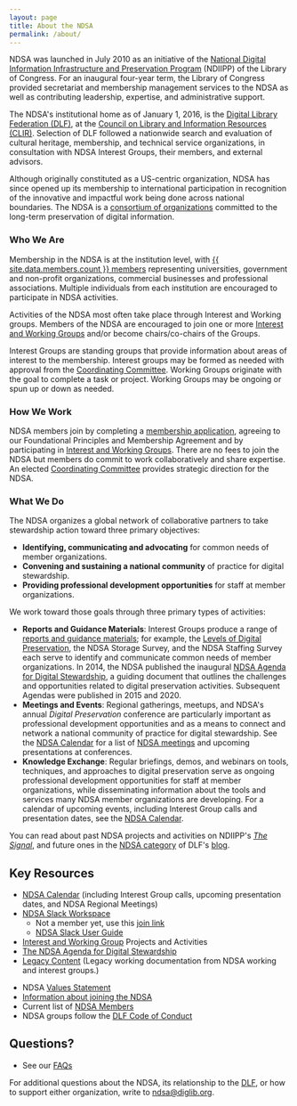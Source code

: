```yaml
---
layout: page
title: About the NDSA
permalink: /about/
---
```





NDSA was launched in July 2010 as an initiative of the [National Digital Information Infrastructure and Preservation Program](http://www.digitalpreservation.gov/index.php) (NDIIPP) of the Library of Congress. For an inaugural four-year term, the Library of Congress provided secretariat and membership management services to the NDSA as well as contributing leadership, expertise, and administrative support.

The NDSA's institutional home as of January 1, 2016, is the [Digital Library Federation (DLF)](https://www.diglib.org), at the [Council on Library and Information Resources (CLIR)](http://www.clir.org/). Selection of DLF followed a nationwide search and evaluation of cultural heritage, membership, and technical service organizations, in consultation with NDSA Interest Groups, their members, and external advisors.

Although originally constituted as a US-centric organization, NDSA has since opened up its membership to international participation in recognition of the innovative and impactful work being done across national boundaries. The NDSA is a [consortium of organizations](/members-list/) committed to the long-term preservation of digital information. 


### Who We Are

Membership in the NDSA is at the institution level, with [{{ site.data.members.count }} members](/membership/members) representing universities, government and non-profit organizations, commercial businesses and professional associations. Multiple individuals from each institution are encouraged to participate in NDSA activities.  

Activities of the NDSA most often take place through Interest and Working groups. Members of the NDSA are encouraged to join one or more [Interest and Working Groups](/working-groups/) and/or become chairs/co-chairs of the Groups.  

Interest Groups are standing groups that provide information about areas of interest to the membership. Interest groups may be formed as needed with approval from the [Coordinating Committee](/leadership/). 
Working Groups originate with the goal to complete a task or project. Working Groups may be ongoing or spun up or down as needed.  


### How We Work
NDSA members join by completing a [membership application](https://docs.google.com/forms/d/e/1FAIpQLScAtyX61Rmnp0uxB7daaqnKEVSbgip2C7nO92C9Ybzox7LpEw/viewform), agreeing to our Foundational Principles and Membership Agreement and by participating in [Interest and Working Groups](/working-groups/). There are no fees to join the NDSA but members do commit to work collaboratively and share expertise. An elected [Coordinating Committee](/leadership/) provides strategic direction for the NDSA.

### What We Do
The NDSA organizes a global network of collaborative partners to take stewardship action toward three primary objectives:

- **Identifying, communicating and advocating** for common needs of member organizations.
- **Convening and sustaining a national community** of practice for digital stewardship.
- **Providing professional development opportunities** for staff at member organizations.

We work toward those goals through three primary types of activities:

- **Reports and Guidance Materials**: Interest Groups produce a range of [reports and guidance materials](/activities-overview/); for example, the [Levels of Digital Preservation](/activities/levels-of-digital-preservation/), the NDSA Storage Survey, and the NDSA Staffing Survey each serve to identify and communicate common needs of member organizations. In 2014, the NDSA published the inaugural [NDSA Agenda for Digital Stewardship](/publications/NDSA-Agenda/), a guiding document that outlines the challenges and opportunities related to digital preservation activities. Subsequent Agendas were published in 2015 and 2020. 
- **Meetings and Events**: Regional gatherings, meetups, and NDSA's annual *Digital Preservation* conference are particularly important as professional development opportunities and as a means to connect and network a national community of practice for digital stewardship. See the [NDSA Calendar](//about/calendar/) for a list of [NDSA meetings](/conference/) and upcoming presentations at conferences.
- **Knowledge Exchange**:  Regular briefings, demos, and webinars on tools, techniques, and approaches to digital preservation serve as ongoing professional development opportunities for staff at member organizations, while disseminating information about the tools and services many NDSA member organizations are developing. For a calendar of upcoming events, including Interest Group calls and presentation dates, see the [NDSA Calendar](/about/calendar/).

You can read about past NDSA projects and activities on NDIIPP's [*The Signal*](http://blogs.loc.gov/digitalpreservation/category/ndsa-2/), and future ones in the [NDSA category](https://www.diglib.org/topics/NDSA/) of DLF's [blog](https://www.diglib.org/news/).

## Key Resources
- [NDSA Calendar](/about/calendar/) (including Interest Group calls, upcoming presentation dates, and NDSA Regional Meetings)
- [NDSA Slack Workspace](https://ndsa2.slack.com) 
  - Not a member yet, use this [join link](https://bit.ly/3fV8tBR)
  - [NDSA Slack User Guide](https://docs.google.com/document/d/1EomyQfXIur301P4b826wHO0mMeFlR7VEOMCjMz0zu_w/edit#heading=h.ihxkg9llgeh2) 
- [Interest and Working Group](/working-groups) Projects and Activities
- [The NDSA Agenda for Digital Stewardship](/publications/NDSA-Agenda/)
- [Legacy Content](/about/legacy-content/) (Legacy working documentation from NDSA working and interest groups.)
<!-- - [NDSA Experts Guide](/experts-guide/)-->
- NDSA [Values Statement](/values/)
- [Information about joining the NDSA](/get-involved/)
- Current list of [NDSA Members](/members-list/)
- NDSA groups follow the [DLF Code of Conduct](https://www.diglib.org/about/code-of-conduct/)

## Questions?
- See our [FAQs](/faq/)

For additional questions about the NDSA, its relationship to the [DLF](https://www.diglib.org/), or how to support either organization, write to [ndsa@diglib.org](mailto:ndsa@diglib.org).
